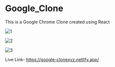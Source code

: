 # Google_Clone
This is a Google Chrome Clone created using React

![1](https://github.com/SankalpHaritash21/Google_Clone/assets/110713125/2133eceb-3956-4452-9962-b7dc57f295e5)

![2](https://github.com/SankalpHaritash21/Google_Clone/assets/110713125/8843c25b-15bb-47ec-9fa0-5835a7e9e736)

![3](https://github.com/SankalpHaritash21/Google_Clone/assets/110713125/b74da500-43f2-43df-8d9a-8da761743d56)


Live Link-
https://google-clonexyz.netlify.app/
